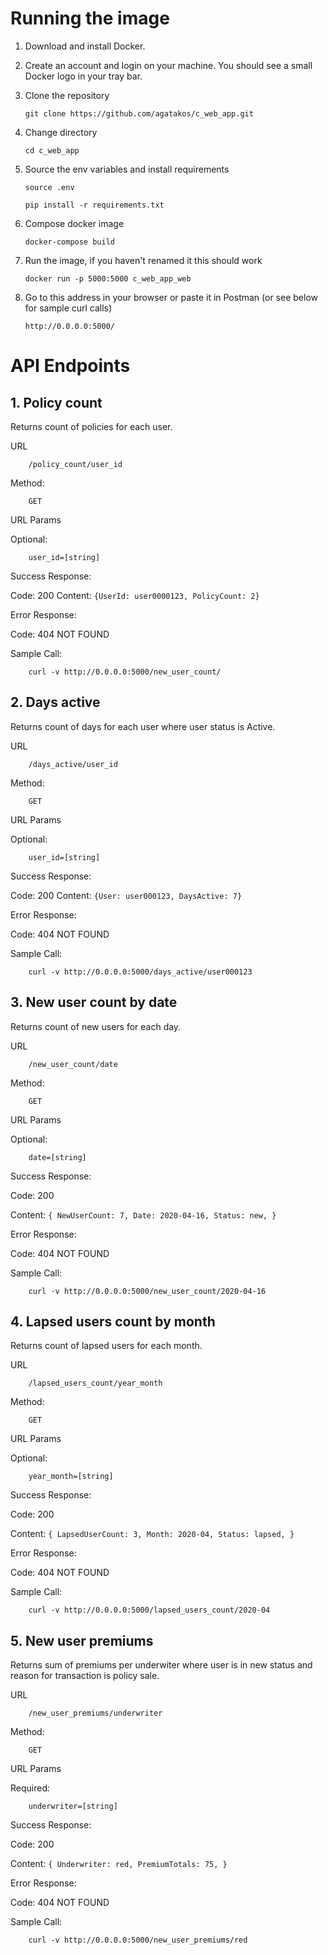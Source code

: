 
# Running the image


 1. Download and install Docker. 

 2. Create an account and login on your machine. You should see a small Docker logo in your tray bar. 

 3. Clone the repository

        git clone https://github.com/agatakos/c_web_app.git
 
 4. Change directory

        cd c_web_app

 5. Source the env variables and install requirements

        source .env

        pip install -r requirements.txt

 6. Compose docker image
    
        docker-compose build

 7. Run the image, if you haven't renamed it this should work 

        docker run -p 5000:5000 c_web_app_web
 
 8. Go to this address in your browser or paste it in Postman (or see below for sample curl calls)
      
        http://0.0.0.0:5000/

# API Endpoints


 ## 1. Policy count

 Returns count of policies for each user.

 URL

        /policy_count/user_id

  Method:

        GET

 URL Params

 Optional:

        user_id=[string]

 Success Response:

 Code: 200
 Content: `{UserId: user0000123, PolicyCount: 2}`

 Error Response:

 Code: 404 NOT FOUND

 Sample Call:

        curl -v http://0.0.0.0:5000/new_user_count/


 ## 2. Days active

 Returns count of days for each user where user status is Active.

 URL

        /days_active/user_id

 Method:

        GET

 URL Params

 Optional:

        user_id=[string]

 Success Response:

 Code: 200
 Content: `{User: user000123, DaysActive: 7}`

 Error Response:

 Code: 404 NOT FOUND

 Sample Call:

        curl -v http://0.0.0.0:5000/days_active/user000123


 ## 3. New user count by date

 Returns count of new users for each day.

 URL

        /new_user_count/date

 Method:

        GET

 URL Params

 Optional:

        date=[string]

 Success Response:

 Code: 200

 Content: ```{
             NewUserCount: 7,
             Date: 2020-04-16,
            Status: new,
            }```

 Error Response:

 Code: 404 NOT FOUND

 Sample Call:

        curl -v http://0.0.0.0:5000/new_user_count/2020-04-16


 ## 4. Lapsed users count by month

 Returns count of lapsed users for each month.

 URL

        /lapsed_users_count/year_month

 Method:

        GET

 URL Params

 Optional:

        year_month=[string]

 Success Response:

 Code: 200

 Content: ```{
            LapsedUserCount: 3,
            Month: 2020-04,
            Status: lapsed,
            }```

Error Response:

Code: 404 NOT FOUND

Sample Call:

        curl -v http://0.0.0.0:5000/lapsed_users_count/2020-04

    
 ## 5. New user premiums

 Returns sum of premiums per underwiter where user is in new status and reason for transaction is policy sale.

 URL

        /new_user_premiums/underwriter

 Method:

        GET

 URL Params

 Required:

        underwriter=[string]

 Success Response:

 Code: 200

 Content: ```{
                Underwriter: red,
                PremiumTotals: 75,
            }```

 Error Response:

 Code: 404 NOT FOUND

 Sample Call:

        curl -v http://0.0.0.0:5000/new_user_premiums/red

       